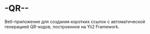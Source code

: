 # -QR--
Веб-приложение для создания коротких ссылок с автоматической генерацией QR-кодов, построенное на Yii2 Framework.
